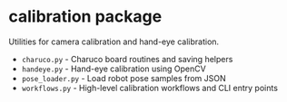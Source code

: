 # calibration package

Utilities for camera calibration and hand-eye calibration.

- `charuco.py` - Charuco board routines and saving helpers
- `handeye.py` - Hand-eye calibration using OpenCV
- `pose_loader.py` - Load robot pose samples from JSON
- `workflows.py` - High-level calibration workflows and CLI entry points

